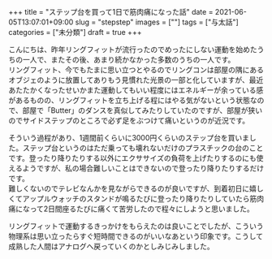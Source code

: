 +++
title = "ステップ台を買って1日で筋肉痛になった話"
date = 2021-06-05T13:07:01+09:00
slug = "stepstep"
images = [""]
tags = ["与太話"]
categories = ["未分類"]
draft = true
+++

こんにちは、昨年リングフィットが流行ったのでめったにしない運動を始めたうちの一人で、またその後、あまり続かなかった多数のうちの一人です。  
リングフィット、今でもたまに思い立つとやるのでリングコンは部屋の隅にあるオブジェのように放置してありもう見慣れた光景の一部と化していますが、最近あたたかくなったせいかまた運動してもいい程度にはエネルギーが余っている感があるものの、リングフィットを立ち上げる程にはやる気がないという状態なので、部屋で「Butter」のダンスを真似してみたりしていたのですが、部屋が狭いのでサイドステップのところで必ず足をぶつけて痛いというのが近況です。 
<!--more--> 

そういう過程があり、1週間前くらいに3000円くらいのステップ台を買いました。ステップ台というのはただ乗っても壊れないだけのプラスチックの台のことです。登ったり降りたりする以外にエクササイズの負荷を上げたりするのにも使えるようですが、私の場合難しいことはできないので登ったり降りたりするだけです。  
難しくないのでテレビなんかを見ながらできるのが良いですが、到着初日に嬉しくてアップルウォッチのスタンドが鳴るたびに登ったり降りたりしていたら筋肉痛になって2日間座るたびに痛くて苦労したので程々にしようと思いました。  

リングフィットで運動するきっかけをもらえたのは良いことでしたが、こういう物理系は思い立ったらすぐ短時間できるのがいいなあという印象です。こうして成熟した人間はアナログへ戻っていくのかとしみじみしました。  